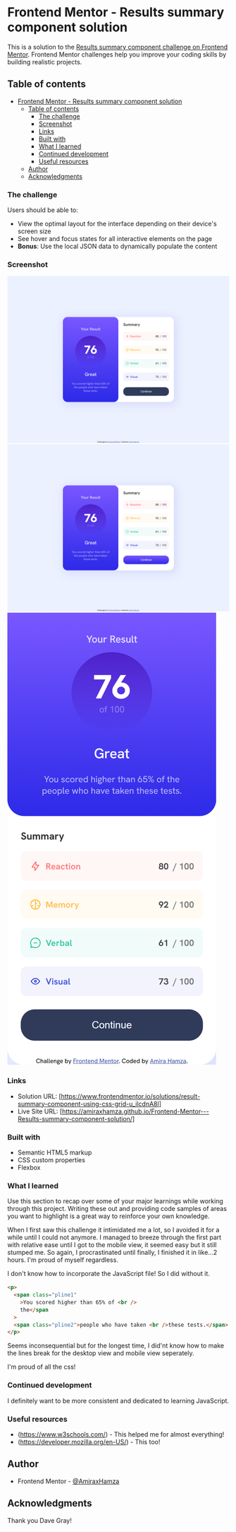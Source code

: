 # Frontend Mentor - Results summary component solution

This is a solution to the [Results summary component challenge on Frontend Mentor](https://www.frontendmentor.io/challenges/results-summary-component-CE_K6s0maV). Frontend Mentor challenges help you improve your coding skills by building realistic projects.

## Table of contents

- [Frontend Mentor - Results summary component solution](#frontend-mentor---results-summary-component-solution)
  - [Table of contents](#table-of-contents)
    - [The challenge](#the-challenge)
    - [Screenshot](#screenshot)
    - [Links](#links)
    - [Built with](#built-with)
    - [What I learned](#what-i-learned)
    - [Continued development](#continued-development)
    - [Useful resources](#useful-resources)
  - [Author](#author)
  - [Acknowledgments](#acknowledgments)

### The challenge

Users should be able to:

- View the optimal layout for the interface depending on their device's screen size
- See hover and focus states for all interactive elements on the page
- **Bonus**: Use the local JSON data to dynamically populate the content

### Screenshot

![Desktop View](./screenshots/desktop-design.png)
![Desktop View active](./screenshots/desktop-design-active.png)
![Mobile View](./screenshots/mobile-design.png)

### Links

- Solution URL: [https://www.frontendmentor.io/solutions/result-summary-component-using-css-grid-u_ilcdnA8l]
- Live Site URL: [https://amiraxhamza.github.io/Frontend-Mentor---Results-summary-component-solution/]

### Built with

- Semantic HTML5 markup
- CSS custom properties
- Flexbox

### What I learned

Use this section to recap over some of your major learnings while working through this project. Writing these out and providing code samples of areas you want to highlight is a great way to reinforce your own knowledge.

When I first saw this challenge it intimidated me a lot, so I avoided it for a while until I could not anymore. I managed to breeze through the first part with relative ease until I got to the mobile view, it seemed easy but it still stumped me. So again, I procrastinated until finally, I finished it in like...2 hours. I'm proud of myself regardless.

I don't know how to incorporate the JavaScript file! So I did without it.

```html
<p>
  <span class="pline1"
    >You scored higher than 65% of <br />
    the</span
  >
  <span class="pline2">people who have taken <br />these tests.</span>
</p>
```

Seems inconsequential but for the longest time, I did'nt know how to make the lines break for the desktop view and mobile view seperately.

I'm proud of all the css!

### Continued development

I definitely want to be more consistent and dedicated to learning JavaScript.

### Useful resources

- (https://www.w3schools.com/) - This helped me for almost everything!
- (https://developer.mozilla.org/en-US/) - This too!

## Author

- Frontend Mentor - [@AmiraxHamza](https://www.frontendmentor.io/profile/AmiraxHamza)

## Acknowledgments

Thank you Dave Gray!
